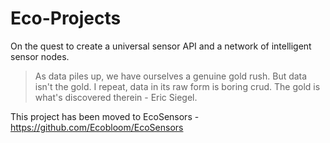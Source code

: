 # Eco-Projects

On the quest to create a universal sensor API and a network of intelligent sensor nodes.

> As data piles up, we have ourselves a genuine gold rush. But data isn't the gold. I repeat, data in its raw form is boring crud. The gold is what's discovered therein - Eric Siegel.

This project has been moved to EcoSensors - https://github.com/Ecobloom/EcoSensors
